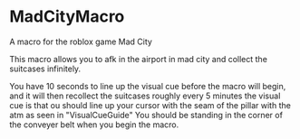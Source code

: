 # MadCityMacro
A macro for the roblox game Mad City

This macro allows you to afk in the airport in mad city and collect the suitcases infinitely.

You have 10 seconds to line up the visual cue before the macro will begin, and it will then recollect the suitcases roughly every 5 minutes
the visual cue is that ou should line up your cursor with the seam of the pillar with the atm as seen in "VisualCueGuide"
You should be standing in the corner of the conveyer belt when you begin the macro.
